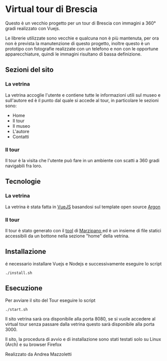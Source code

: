 # Virtual tour di Brescia

Questo è un vecchio progetto per un tour di Brescia con immagini a 360° gradi realizzato con Vuejs.

Le librerie utilizzate sono vecchie e qualcuna non è più mantenuta, per ora non è prevista la manutenzione di questo progetto, inoltre questo è un prototipo con fotografie realizzate con un telefono e non con le opportune apparecchiature, quindi le immagini risultano di bassa definizione.

## Sezioni del sito

### La vetrina 
La vetrina accoglie l'utente e contiene tutte le informazioni utili sul museo e sull'autore ed è il punto dal quale si accede al tour, in particolare le sezioni sono:
<ul>
    <li>Home</li>
    <li>Il tour</li>
    <li>Il museo</li>
    <li>L'autore</li>
    <li>Contatti</li>
</ul>

### Il tour

Il tour è la visita che l'utente può fare in un ambiente con scatti a 360 gradi navigabili fra loro.

## Tecnologie</h2>

### La vetrina 

La vetrina è stata fatta in <a href="https://vuejs.org/"> VueJS</a> basandosi sul template open source <a href="https://demos.creative-tim.com/vue-argon-design-system/#/">Argon</a>

### Il tour

Il tour è stato generato con il <a href="https://www.marzipano.net/tool/">tool</a> di <a href="https://www.marzipano.net/"> Marzipano </a> ed è un insieme di file statici accessibili da un bottone nella sezione "home" della vetrina.


## Installazione

é necessario installare Vuejs e Nodejs e successivamente eseguire lo script

```
./install.sh

```

## Esecuzione

Per avviare il sito del Tour eseguire lo script

```
./start.sh

```

Il sito vetrina sarà ora disponibile alla porta 8080, se si vuole accedere al virtual tour senza passare dalla vetrina questo sarà disponibile alla porta 3000.

Il sito, la procedura di avvio e di installazione sono stati testati solo su Linux (Arch) e su browser Firefox

Realizzato da Andrea Mazzoletti 


